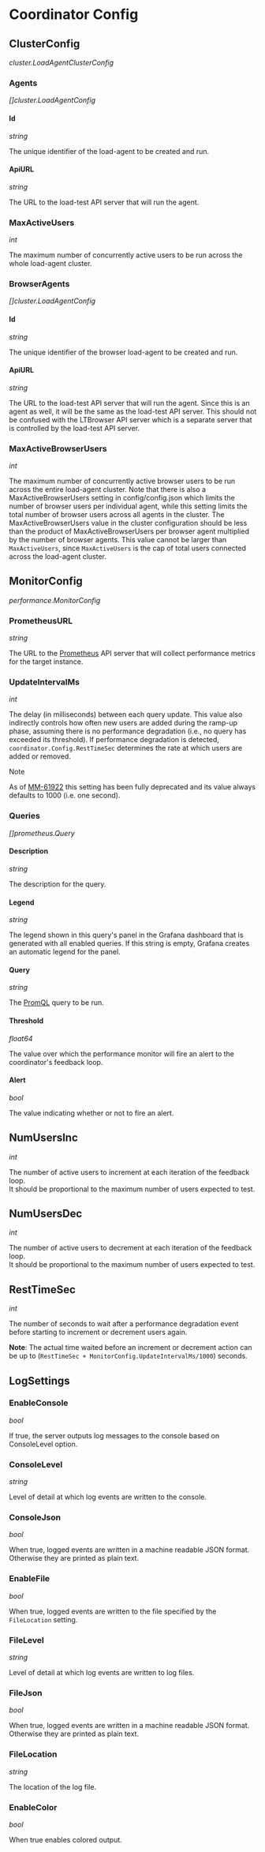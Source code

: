 # Coordinator Config

## ClusterConfig

*cluster.LoadAgentClusterConfig*

### Agents

*[]cluster.LoadAgentConfig*

#### Id

*string*

The unique identifier of the load-agent to be created and run.

#### ApiURL

*string*

The URL to the load-test API server that will run the agent.

### MaxActiveUsers

*int*

The maximum number of concurrently active users to be run across the whole load-agent cluster.

### BrowserAgents

*[]cluster.LoadAgentConfig*

#### Id

*string*

The unique identifier of the browser load-agent to be created and run.

#### ApiURL

*string*

The URL to the load-test API server that will run the agent. Since this is an agent as well, it will be the same as the load-test API server. This should not be confused with the LTBrowser API server which is a separate server that is controlled by the load-test API server.

### MaxActiveBrowserUsers

*int*

The maximum number of concurrently active browser users to be run across the entire load-agent cluster. Note that there is also a MaxActiveBrowserUsers setting in config/config.json which limits the number of browser users per individual agent, while this setting limits the total number of browser users across all agents in the cluster. The MaxActiveBrowserUsers value in the cluster configuration should be less than the product of MaxActiveBrowserUsers per browser agent multiplied by the number of browser agents. This value cannot be larger than `MaxActiveUsers`, since `MaxActiveUsers` is the cap of total users connected across the load-agent cluster.

## MonitorConfig

*performance.MonitorConfig*

### PrometheusURL

*string*

The URL to the [Prometheus](https://prometheus.io/docs/introduction/overview/) API server that will collect performance metrics for the target instance.

### UpdateIntervalMs

*int*

The delay (in milliseconds) between each query update.
This value also indirectly controls how often new users are added during the ramp-up phase, assuming there is no performance degradation (i.e., no query has exceeded its threshold).
If performance degradation is detected, `coordinator.Config.RestTimeSec` determines the rate at which users are added or removed.

> [!NOTE]
> As of [MM-61922](https://mattermost.atlassian.net/browse/MM-61922) this setting has been fully deprecated and its value always defaults to 1000 (i.e. one second).

### Queries

*[]prometheus.Query*

#### Description

*string*

The description for the query.

#### Legend

*string*

The legend shown in this query's panel in the Grafana dashboard that is generated with all enabled queries. If this string is empty, Grafana creates an automatic legend for the panel.

#### Query

*string*

The [PromQL](https://prometheus.io/docs/prometheus/latest/querying/basics/) query to be run.

#### Threshold

*float64*

The value over which the performance monitor will fire an alert to the coordinator's feedback loop.

#### Alert

*bool*

The value indicating whether or not to fire an alert.

## NumUsersInc

*int*

The number of active users to increment at each iteration of the feedback loop.  
It should be proportional to the maximum number of users expected to test.

## NumUsersDec

*int*

The number of active users to decrement at each iteration of the feedback loop.  
It should be proportional to the maximum number of users expected to test.

## RestTimeSec

*int*

The number of seconds to wait after a performance degradation event before starting to increment or decrement users again.

**Note**: The actual time waited before an increment or decrement action can be up to (`RestTimeSec + MonitorConfig.UpdateIntervalMs/1000`) seconds.

## LogSettings

### EnableConsole

*bool*

If true, the server outputs log messages to the console based on ConsoleLevel option.

### ConsoleLevel

*string*

Level of detail at which log events are written to the console.

### ConsoleJson

*bool*

When true, logged events are written in a machine readable JSON format. Otherwise they are printed as plain text.

### EnableFile

*bool*

When true, logged events are written to the file specified by the `FileLocation` setting.

### FileLevel

*string*

Level of detail at which log events are written to log files.

### FileJson

*bool*

When true, logged events are written in a machine readable JSON format. Otherwise they are printed as plain text.

### FileLocation

*string*

The location of the log file.

### EnableColor

*bool*

When true enables colored output.
